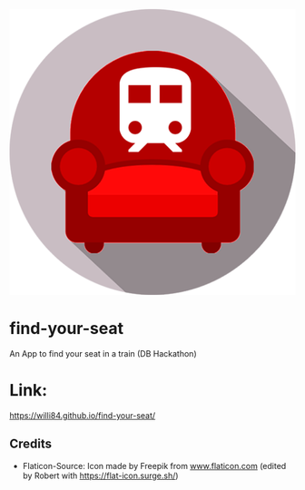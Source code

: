 ![ ](https://raw.githubusercontent.com/willi84/find-your-seat/master/images/icon-512x512.png "Find your seat")

# find-your-seat

An App to find your seat in a train (DB Hackathon)
# Link:
https://willi84.github.io/find-your-seat/

## Credits

* Flaticon-Source:  Icon made by Freepik from www.flaticon.com (edited by Robert with https://flat-icon.surge.sh/)
